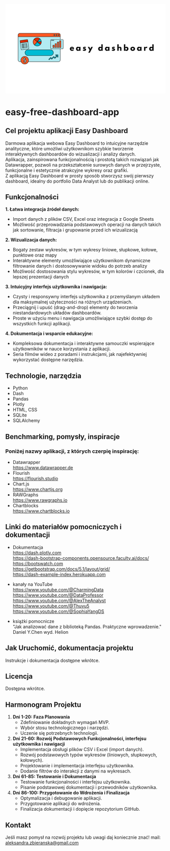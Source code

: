  ![alt text](images/logo.png)

# easy-free-dashboard-app
## Cel projektu aplikacji Easy Dashboard ##

Darmowa aplikacja webowa Easy Dashboard to intuicyjne narzędzie analityczne, które umożliwi użytkownikom szybkie tworzenie interaktywnych dashboardów do wizualizacji i analizy danych.<br>
Aplikacja, zainspirowana funkcjonalnością i prostotą takich rozwiązań jak Datawrapper, pozwoli na przekształcenie surowych danych w przejrzyste, funkcjonalne i estetycznie atrakcyjne wykresy oraz grafiki.<br> 
Z aplikacją Easy Dashboard w prosty sposób stworzysz swój pierwszy dashboard, idealny do portfolio Data Analyst lub do publikacji online.


## Funkcjonalności 
**1. Łatwa integracja źródeł danych:**
- Import danych z plików CSV, Excel oraz integracja z Google Sheets
- Możliwość przeprowadzania podstawowych operacji na danych takich jak sortowanie, filtracja i grupowanie przed ich wizualizacją

**2. Wizualizacja danych:**
- Bogaty zestaw wykresów, w tym wykresy liniowe, słupkowe, kołowe, punktowe oraz mapy
- Interaktywne elementy umożliwiające użytkownikom dynamiczne filtrowanie danych i dostosowywanie widoku do potrzeb analizy
- Możliwość dostosowania stylu wykresów, w tym kolorów i czcionek, dla lepszej prezentacji danych

**3. Intuicyjny interfejs użytkownika i nawigacja:**
- Czysty i responsywny interfejs użytkownika z przemyślanym układem dla maksymalnej użyteczności na różnych urządzeniach.
- Przeciągnij i upuść (drag-and-drop) elementy do tworzenia niestandardowych układów dashboardów. 
- Proste w użyciu menu i nawigacja umożliwiające szybki dostęp do wszystkich funkcji aplikacji.

**4. Dokumentacja i wsparcie edukacyjne:**

- Kompleksowa dokumentacja i interaktywne samouczki wspierające użytkowników w nauce korzystania z aplikacji.
- Seria filmów wideo z poradami i instrukcjami, jak najefektywniej wykorzystać dostępne narzędzia.

## Technologie, narzędzia 

- Python
- Dash
- Pandas
- Plotly
- HTML, CSS
- SQLite
- SQLAlchemy

## Benchmarking, pomysły, inspiracje

### Poniżej nazwy aplikacji, z których czerpię inspirację: ###

- Datawrapper<br>
https://www.datawrapper.de
- Flourish <br>
https://flourish.studio
- Chart.js <br>
https://www.chartjs.org
- RAWGraphs<br>
https://www.rawgraphs.io
- Chartblocks<br>
https://www.chartblocks.io


## Linki do materiałów pomocniczych i dokumentacji
- Dokumentacja <br>
https://dash.plotly.com<br>
https://dash-bootstrap-components.opensource.faculty.ai/docs/<br>
https://bootswatch.com<br>
https://getbootstrap.com/docs/5.1/layout/grid/<br>
https://dash-example-index.herokuapp.com<br>

- kanały na YouTube<br>
https://www.youtube.com/@CharmingData<br>
https://www.youtube.com/@DataProfessor<br>
https://www.youtube.com/@AlexTheAnalyst<br>
https://www.youtube.com/@Thuvu5<br>
https://www.youtube.com/@SophiaYangDS<br>

- książki pomocnicze<br>
"Jak analizować dane z biblioteką Pandas. Praktyczne wprowadzenie." Daniel Y.Chen wyd. Helion <br>

## Jak Uruchomić, dokumentacja projektu

Instrukcje i dokumentacja dostępne wkrótce.<br>

## Licencja

Dostępna wkrótce.

## Harmonogram Projektu

1. **Dni 1-20: Faza Planowania**
    - Zdefiniowanie dokładnych wymagań MVP.
    - Wybór stosu technologicznego i narzędzi.
    - Uczenie się potrzebnych technologii.
2. **Dni 21-60: Rozwój Podstawowych Funkcjonalności, interfejsu użytkownika i nawigacji**
    - Implementacja obsługi plików CSV i Excel (import danych).
    - Rozwój podstawowych typów wykresów (liniowych, słupkowych, kołowych).
    - Projektowanie i implementacja interfejsu użytkownika.
    - Dodanie filtrów do interakcji z danymi na wykresach.
3. **Dni 61-85: Testowanie i Dokumentacja**
    - Testowanie funkcjonalności i interfejsu użytkownika.
    - Pisanie podstawowej dokumentacji i przewodników użytkownika.
4. **Dni 86-100: Przygotowanie do Wdrożenia i Finalizacja**
    - Optymalizacja i debugowanie aplikacji.
    - Przygotowanie aplikacji do wdrożenia.
    - Finalizacja dokumentacji i dopięcie repozytorium GitHub.
   
## **Kontakt**

Jeśli masz pomysł na rozwój projektu lub uwagi daj koniecznie znać!
mail: aleksandra.zbieranska@gmail.com
